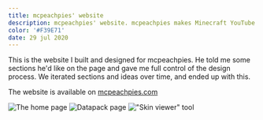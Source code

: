 ```yaml
---
title: mcpeachpies' website
description: mcpeachpies' website. mcpeachpies makes Minecraft YouTube videos in addition to data-packs and resource packs.
color: '#F39E71'
date: 29 jul 2020
---
```



This is the website I built and designed for mcpeachpies. He told me some sections he'd like on the page and gave me full control of the design process. We iterated sections and ideas over time, and ended up with this.

The website is available on [mcpeachpies.com](https://mcpeachpies.com)

![The home page](/assets/projects/mcpeachpies-1.png)
![Datapack page](/assets/projects/mcpeachpies-2.png)
!["Skin viewer" tool](/assets/projects/mcpeachpies-3.png)
